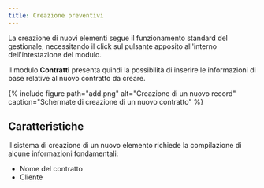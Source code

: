 ```yaml
---
title: Creazione preventivi
---
```


La creazione di nuovi elementi segue il funzionamento standard del gestionale, necessitando il click sul pulsante apposito all'interno dell'intestazione del modulo.

Il modulo **Contratti** presenta quindi la possibilità di inserire le informazioni di base relative al nuovo contratto da creare.

{% include figure path="add.png" alt="Creazione di un nuovo record" caption="Schermate di creazione di un nuovo contratto" %}

## Caratteristiche

Il sistema di creazione di un nuovo elemento richiede la compilazione di alcune informazioni fondamentali:
 - Nome del contratto
 - Cliente
